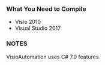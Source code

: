 ### What You Need to Compile

* Visio 2010
* Visual Studio 2017



### NOTES

VisioAutomation uses C\# 7.0 features



## 




